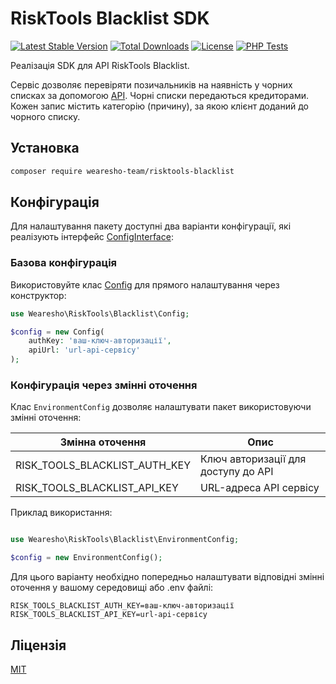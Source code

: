# RiskTools Blacklist SDK

[![Latest Stable Version](https://poser.pugx.org/wearesho-team/risktools-blacklist/v/stable)](https://packagist.org/packages/wearesho-team/risktools-blacklist)
[![Total Downloads](https://poser.pugx.org/wearesho-team/risktools-blacklist/downloads)](https://packagist.org/packages/wearesho-team/risktools-blacklist)
[![License](https://poser.pugx.org/wearesho-team/risktools-blacklist/license)](https://packagist.org/packages/wearesho-team/risktools-blacklist)
[![PHP Tests](https://github.com/wearesho-team/risktools-blacklist/actions/workflows/php.yml/badge.svg)](https://github.com/wearesho-team/risktools-blacklist/actions/workflows/php.yml)

Реалізація SDK для API RiskTools Blacklist.

Сервіс дозволяє перевіряти позичальників на наявність у чорних списках за допомогою 
[API](https://doc.blacklist.risktools.pro). 
Чорні списки передаються кредиторами.
Кожен запис містить категорію (причину), за якою клієнт доданий до чорного списку.

## Установка

```bash
composer require wearesho-team/risktools-blacklist
```

## Конфігурація

Для налаштування пакету доступні два варіанти конфігурації,
які реалізують інтерфейс [ConfigInterface](./src/ConfigInterface.php):

### Базова конфігурація

Використовуйте клас [Config](./src/Config.php) для прямого налаштування через конструктор:

```php
use Wearesho\RiskTools\Blacklist\Config;

$config = new Config(
    authKey: 'ваш-ключ-авторизації',
    apiUrl: 'url-api-сервісу'
);
```

### Конфігурація через змінні оточення

Клас `EnvironmentConfig` дозволяє налаштувати пакет використовуючи змінні оточення:

| Змінна оточення               | Опис                                |
|-------------------------------|-------------------------------------|
| RISK_TOOLS_BLACKLIST_AUTH_KEY | Ключ авторизації для доступу до API |
| RISK_TOOLS_BLACKLIST_API_KEY  | URL-адреса API сервісу              |


Приклад використання:

```php

use Wearesho\RiskTools\Blacklist\EnvironmentConfig;

$config = new EnvironmentConfig();
```

Для цього варіанту необхідно попередньо налаштувати відповідні змінні оточення у вашому середовищі або .env файлі:

```dotenv
RISK_TOOLS_BLACKLIST_AUTH_KEY=ваш-ключ-авторизації
RISK_TOOLS_BLACKLIST_API_KEY=url-api-сервісу
```



## Ліцензія
[MIT](./LICENSE)
